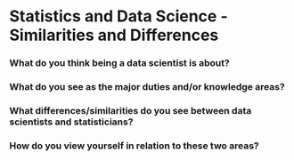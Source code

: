 # Statistics and Data Science - Similarities and Differences
### What do you think being a data scientist is about?

### What do you see as the major duties and/or knowledge areas?  

### What differences/similarities do you see between data scientists and statisticians?  

### How do you view yourself in relation to these two areas?
